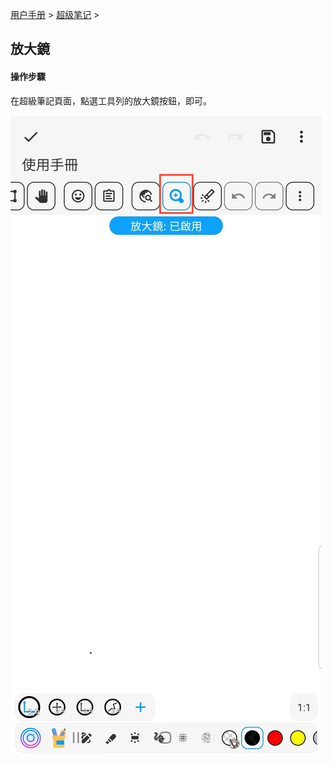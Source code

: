 [用户手册](/dragonnest/drawnote/manual/zh) > [超级笔记](/dragonnest/drawnote/manual/zh/super_note) >

放大鏡
---
#### 操作步驟

在超級筆記頁面，點選工具列的放大鏡按鈕，即可。

![](imgs/magnifier.png)

